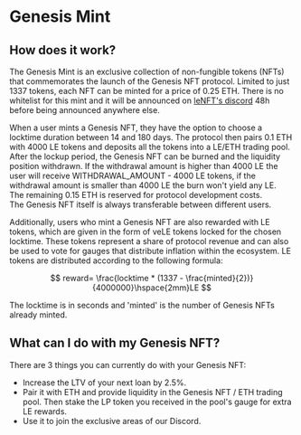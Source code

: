 # Genesis Mint

## How does it work?

The Genesis Mint is an exclusive collection of non-fungible tokens (NFTs) that commemorates the launch of the Genesis NFT protocol. Limited to just 1337 tokens, each NFT can be minted for a price of 0.25 ETH. There is no whitelist for this mint and it will be announced on [leNFT's discord](https://discord.gg/B62BgWmGQT) 48h before being announced anywhere else.

When a user mints a Genesis NFT, they have the option to choose a locktime duration between 14 and 180 days. The protocol then pairs 0.1 ETH with 4000 LE tokens and deposits all the tokens  into a LE/ETH trading pool. After the lockup period, the Genesis NFT can be burned and the liquidity position withdrawn. If the withdrawal amount is higher than 4000 LE the user will receive WITHDRAWAL\_AMOUNT - 4000 LE tokens, if the withdrawal amount is smaller than 4000 LE the burn won't yield any LE.\
The remaining 0.15 ETH is reserved for protocol development costs. \
The Genesis NFT itself is always transferable between different users.

Additionally, users who mint a Genesis NFT are also rewarded with LE tokens, which are given in the form of veLE tokens locked for the chosen locktime. These tokens represent a share of protocol revenue and can also be used to vote for gauges that distribute inflation within the ecosystem. LE tokens are distributed according to the following formula:

$$
reward= \frac{locktime * (1337 - \frac{minted}{2})}{4000000}\hspace{2mm}LE
$$

The locktime is in seconds and 'minted' is the number of Genesis NFTs already minted.

## What can I do with my Genesis NFT?

There are 3 things you can currently do with your Genesis NFT:

* Increase the LTV of your next loan by 2.5%.
* Pair it with ETH and provide liquidity in the Genesis NFT / ETH trading pool. Then stake the LP token you received in the pool's gauge for extra LE rewards.
* Use it to join the exclusive areas of our Discord.
